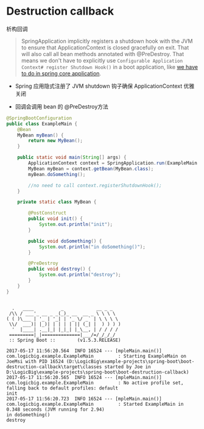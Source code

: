 #  Destruction callback

析构回调

>  SpringApplication implicitly registers a shutdown hook with the JVM to ensure that ApplicationContext is closed gracefully on exit. That will also call all bean methods annotated with @PreDestroy. That means we don't have to explicitly use `Configurable Application Context# register Shutdown Hook()` in a boot application, like [we have to do in spring core application](https://www.logicbig.com/tutorials/spring-framework/spring-core/lifecycle-callbacks.html).

- Spring 应用隐式注册了 JVM shutdown 钩子确保 ApplicationContext 优雅关闭

- 回调会调用 bean 的 @PreDestroy方法

  

```java
@SpringBootConfiguration
public class ExampleMain {
    @Bean
    MyBean myBean() {
        return new MyBean();
    }

    public static void main(String[] args) {
        ApplicationContext context = SpringApplication.run(ExampleMain.class, args);
        MyBean myBean = context.getBean(MyBean.class);
        myBean.doSomething();

        //no need to call context.registerShutdownHook();
    }

    private static class MyBean {

        @PostConstruct
        public void init() {
            System.out.println("init");
        }

        public void doSomething() {
            System.out.println("in doSomething()");
        }

        @PreDestroy
        public void destroy() {
            System.out.println("destroy");
        }
    }
}
```



```

  .   ____          _            __ _ _
 /\\ / ___'_ __ _ _(_)_ __  __ _ \ \ \ \
( ( )\___ | '_ | '_| | '_ \/ _` | \ \ \ \
 \\/  ___)| |_)| | | | | || (_| |  ) ) ) )
  '  |____| .__|_| |_|_| |_\__, | / / / /
 =========|_|==============|___/=/_/_/_/
 :: Spring Boot ::        (v1.5.3.RELEASE)

2017-05-17 11:56:20.564  INFO 16524 --- [mpleMain.main()] com.logicbig.example.ExampleMain         : Starting ExampleMain on JoeMsi with PID 16524 (D:\LogicBig\example-projects\spring-boot\boot-destruction-callback\target\classes started by Joe in D:\LogicBig\example-projects\spring-boot\boot-destruction-callback)
2017-05-17 11:56:20.565  INFO 16524 --- [mpleMain.main()] com.logicbig.example.ExampleMain         : No active profile set, falling back to default profiles: default
init
2017-05-17 11:56:20.723  INFO 16524 --- [mpleMain.main()] com.logicbig.example.ExampleMain         : Started ExampleMain in 0.348 seconds (JVM running for 2.94)
in doSomething()
destroy
```

